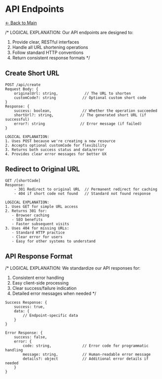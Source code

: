# API Endpoints

[← Back to Main](00-main.md)

/*
LOGICAL EXPLANATION:
Our API endpoints are designed to:
1. Provide clear, RESTful interfaces
2. Handle all URL shortening operations
3. Follow standard HTTP conventions
4. Return consistent response formats
*/

## Create Short URL
```pseudocode
POST /api/create
Request Body: {
    originalUrl: string,            // The URL to shorten
    customCode?: string            // Optional custom short code
}
Response: {
    success: boolean,              // Whether the operation succeeded
    shortUrl?: string,            // The generated short URL (if successful)
    error?: string                // Error message (if failed)
}

LOGICAL EXPLANATION:
1. Uses POST because we're creating a new resource
2. Accepts optional customCode for flexibility
3. Returns both success status and data/error
4. Provides clear error messages for better UX
```

## Redirect to Original URL
```pseudocode
GET /[shortCode]
Response:
    - 301 Redirect to original URL  // Permanent redirect for caching
    - 404 if short code not found   // Standard not found response

LOGICAL EXPLANATION:
1. Uses GET for simple URL access
2. Returns 301 for:
   - Browser caching
   - SEO benefits
   - Faster subsequent visits
3. Uses 404 for missing URLs:
   - Standard HTTP practice
   - Clear error for users
   - Easy for other systems to understand
```

## API Response Format
/*
LOGICAL EXPLANATION:
We standardize our API responses for:
1. Consistent error handling
2. Easy client-side processing
3. Clear success/failure indication
4. Detailed error messages when needed
*/

```pseudocode
Success Response: {
    success: true,
    data: {
        // Endpoint-specific data
    }
}

Error Response: {
    success: false,
    error: {
        code: string,              // Error code for programmatic handling
        message: string,           // Human-readable error message
        details?: object           // Additional error details if needed
    }
}
``` 